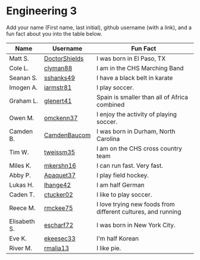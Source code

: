 # Engineering 3

Add your name (First name, last initial), github username (with a link), and a fun fact about you into the table below.

Name | Username | Fun Fact
--- | --- | ---
Matt S. | [DoctorShields](https://github.com/DoctorShields) | I was born in El Paso, TX
Cole L. | [clyman88](https://github.com/clyman88) | I am in the CHS Marching Band
Seanan S. | [sshanks49](https://github.com/sshanks49) | I have a black belt in karate
Imogen A. | [iarmstr81](https://github.com/iarmstr81) | I play soccer.
Graham L. | [glenert41](https://github.com/glenert41) | Spain is smaller than all of Africa combined
Owen M. | [omckenn37](https://github.com/omckenn37) | I enjoy the activity of playing soccer.
Camden B. | [CamdenBaucom](https://github.com/CamdenBaucom) | I was born in Durham, North Carolina
Tim W. | [tweissm35](https://github.com/tweissm35) | I am on the CHS cross country team
Miles K. | [mkershn16](https://github.com/mkershn16) | I can run fast. Very fast.
Abby P. | [Apaquet37](https://github.com/Apaquet37) | I play field hockey.
Lukas H. | [lhange42](https://github.com/lhange42) | I am half German
Caden T. | [ctucker02](https://github.com/ctucker02) | I like to play soccer.
Reece M. | [rmckee75](https://github.com/rmckee75)| I love trying new foods from different cultures, and running
Elisabeth S. |[escharf72](https://github.com/escharf72) | I was born in New York City. 
Eve K. | [ekeesec33](https://gitub.com/ekeesec33)| I'm half Korean
River M. | [rmalia13](https://github.com/rmalia13) | I like pie.
